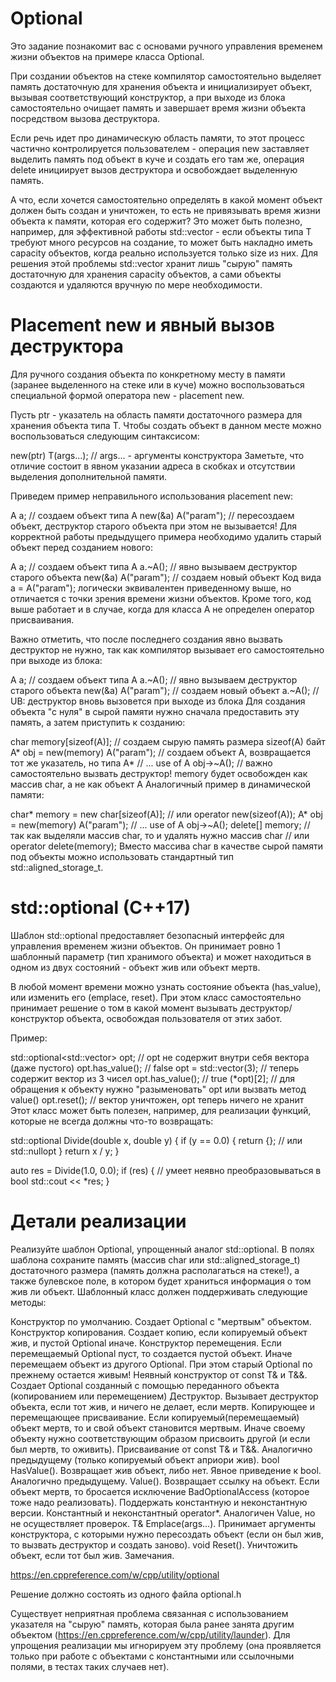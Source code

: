 # Optional
Это задание познакомит вас с основами ручного управления временем жизни объектов на примере класса Optional.

При создании объектов на стеке компилятор самостоятельно выделяет память достаточную для хранения объекта и инициализирует объект, вызывая соответствующий конструктор, а при выходе из блока самостоятельно очищает память и завершает время жизни объекта посредством вызова деструктора.

Если речь идет про динамическую область памяти, то этот процесс частично контролируется пользователем - операция new заставляет выделить память под объект в куче и создать его там же, операция delete инициирует вызов деструктора и освобождает выделенную память.

А что, если хочется самостоятельно определять в какой момент объект должен быть создан и уничтожен, то есть не привязывать время жизни объекта к памяти, которая его содержит? Это может быть полезно, например, для эффективной работы std::vector<T> - если объекты типа T требуют много ресурсов на создание, то может быть накладно иметь capacity объектов, когда реально используется только size из них. Для решения этой проблемы std::vector хранит лишь "сырую" память достаточную для хранения capacity объектов, а сами объекты создаются и удаляются вручную по мере необходимости.

# Placement new и явный вызов деструктора
Для ручного создания объекта по конкретному месту в памяти (заранее выделенного на стеке или в куче) можно воспользоваться специальной формой оператора new - placement new.

Пусть ptr - указатель на область памяти достаточного размера для хранения объекта типа T. Чтобы создать объект в данном месте можно воспользоваться следующим синтаксисом:

new(ptr) T(args...);  // args... - аргументы конструктора
Заметьте, что отличие состоит в явном указании адреса в скобках и отсутствии выделения дополнительной памяти.

Приведем пример неправильного использования placement new:

A a;                 // создаем объект типа A
new(&a) A("param");  // пересоздаем объект, деструктор старого объекта при этом не вызывается!
Для корректной работы предыдущего примера необходимо удалить старый объект перед созданием нового:

A a;                 // создаем объект типа A
a.~A();              // явно вызываем деструктор старого объекта
new(&a) A("param");  // создаем новый объект
Код вида a = A("param"); логически эквивалентен приведенному выше, но отличается с точки зрения времени жизни объектов. Кроме того, код выше работает и в случае, когда для класса A не определен оператор присваивания.

Важно отметить, что после последнего создания явно вызвать деструктор не нужно, так как компилятор вызывает его самостоятельно при выходе из блока:

A a;                 // создаем объект типа A
a.~A();              // явно вызываем деструктор старого объекта
new(&a) A("param");  // создаем новый объект
a.~A();              // UB: деструктор вновь вызовется при выходе из блока
Для создания объекта "с нуля" в сырой памяти нужно сначала предоставить эту память, а затем приступить к созданию:

char memory[sizeof(A)];  // создаем сырую память размера sizeof(A) байт
A* obj = new(memory) A("param");  // создаем объект A, возвращается тот же указатель, но типа A*
// ... use of A
obj->~A();  // важно самостоятельно вызвать деструктор! memory будет освобожден как массив char, а не как объект A
Аналогичный пример в динамической памяти:

char* memory = new char[sizeof(A)];  // или operator new(sizeof(A));
A* obj = new(memory) A("param");
// ... use of A
obj->~A();
delete[] memory;  // так как выделяли массив char, то и удалять нужно массив char
                  // или operator delete(memory);
Вместо массива char в качестве сырой памяти под объекты можно использовать стандартный тип std::aligned_storage_t.

# std::optional (C++17)
Шаблон std::optional предоставляет безопасный интерфейс для управления временем жизни объектов. Он принимает ровно 1 шаблонный параметр (тип хранимого объекта) и может находиться в одном из двух состояний - объект жив или объект мертв.

В любой момент времени можно узнать состояние объекта (has_value), или изменить его (emplace, reset). При этом класс самостоятельно принимает решение о том в какой момент вызывать деструктор/конструктор объекта, освобождая пользователя от этих забот.

Пример:

std::optional<std::vector<int>> opt;  // opt не содержит внутри себя вектора (даже пустого)
opt.has_value();  // false
opt = std::vector<int>(3);  // теперь содержит вектор из 3 чисел
opt.has_value();  // true
(*opt)[2];  // для обращения к объекту нужно "разыменовать" opt или вызвать метод value()
opt.reset();  // вектор уничтожен, opt теперь ничего не хранит
Этот класс может быть полезен, например, для реализации функций, которые не всегда должны что-то возвращать:

std::optional<double> Divide(double x, double y) {
    if (y == 0.0) {
        return {};  // или std::nullopt
    }
    return x / y;
}

auto res = Divide(1.0, 0.0);
if (res) {  // умеет неявно преобразовываться в bool
    std::cout << *res;
}

# Детали реализации
Реализуйте шаблон Optional<T>, упрощенный аналог std::optional<T>. В полях шаблона сохраните память (массив char или std::aligned_storage_t) достаточного размера (память должна располагаться на стеке!), а также булевское поле, в котором будет храниться информация о том жив ли объект. Шаблонный класс должен поддерживать следующие методы:

Конструктор по умолчанию. Создает Optional с "мертвым" объектом.
Конструктор копирования. Создает копию, если копируемый объект жив, и пустой Optional иначе.
Конструктор перемещения. Если перемещаемый Optional пуст, то создается пустой объект. Иначе перемещаем объект из другого Optional. При этом старый Optional по прежнему остается живым!
Неявный конструктор от const T& и T&&. Создает Optional созданный с помощью переданного объекта (копированием или перемещением)
Деструктор. Вызывает деструктор объекта, если тот жив, и ничего не делает, если мертв.
Копирующее и перемещающее присваивание. Если копируемый(перемещаемый) объект мертв, то и свой объект становится мертвым. Иначе своему объекту нужно соответствующим образом присвоить другой (и если был мертв, то оживить).
Присваивание от const T& и T&&. Аналогично предыдущему (только копируемый объект априори жив).
bool HasValue(). Возвращает жив объект, либо нет.
Явное приведение к bool. Аналогично предыдущему.
Value(). Возвращает ссылку на объект. Если объект мертв, то бросается исключение BadOptionalAccess (которое тоже надо реализовать). Поддержать константную и неконстантную версии.
Константный и неконстантный operator*. Аналогичен Value, но не осуществляет проверок.
T& Emplace(args...). Принимает аргументы конструктора, с которыми нужно пересоздать объект (если он был жив, то вызвать деструктор и создать заново).
void Reset(). Уничтожить объект, если тот был жив.
Замечания.

https://en.cppreference.com/w/cpp/utility/optional

Решение должно состоять из одного файла optional.h

Существует неприятная проблема связанная с использованием указателя на "сырую" память, которая была ранее занята другим объектом (https://en.cppreference.com/w/cpp/utility/launder). Для упрощения реализации мы игнорируем эту проблему (она проявляется только при работе с объектами с константными или ссылочными полями, в тестах таких случаев нет).
